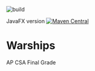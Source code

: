 ![build](https://github.com/git-somenumber/Warships/workflows/build/badge.svg)

JavaFX version
[![Maven Central](https://img.shields.io/maven-central/v/org.openjfx/javafx.svg?label=Maven%20Central)](https://search.maven.org/search?q=g:%22org.openjfx%22%20AND%20a:%22javafx%22)


# Warships
AP CSA Final Grade
